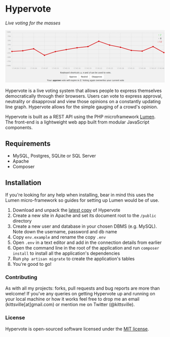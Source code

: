# Hypervote

*Live voting for the masses*

![Hypervote Logo](https://github.com/kittsville/Hypervote/raw/master/public/assets/screenshot.png)

Hypervote is a live voting system that allows people to express themselves democratically through their browsers. Users can vote to express approval, neutrality or disapproval and view those opinions on a constantly updating line graph. Hypervote allows for the simple gauging of a crowd's opinion.

Hypervote is built as a REST API using the PHP microframework [Lumen](http://lumen.laravel.com/). The front-end is a lightweight web app built from modular JavaScript components.

## Requirements

* MySQL, Postgres, SQLite or SQL Server
* Apache
* Composer

## Installation

If you're looking for any help when installing, bear in mind this uses the Lumen micro-framework so guides for setting up Lumen would be of use.

1. Download and unpack the [latest copy](https://github.com/kittsville/Hypervote/archive/master.zip) of Hypervote
2. Create a new site in Apache and set its document root to the `/public` directory
3. Create a new user and database in your chosen DBMS (e.g. MySQL). Note down the username, password and db name
4. Copy `env.example` and rename the copy `.env`
5. Open `.env` in a text editor and add in the connection details from earlier
6. Open the command line in the root of the application and run `composer install` to install all the application's dependencies
7. Run `php artisan migrate` to create the application's tables
8. You're good to go!

### Contributing

As with all my projects: forks, pull requests and bug reports are more than welcome! If you've any queries on getting Hypervote up and running on your local machine or how it works feel free to drop me an email (kittsville[at]gmail.com) or mention me on Twitter (@kittsville).

### License

Hypervote is open-sourced software licensed under the [MIT license](http://opensource.org/licenses/MIT).
